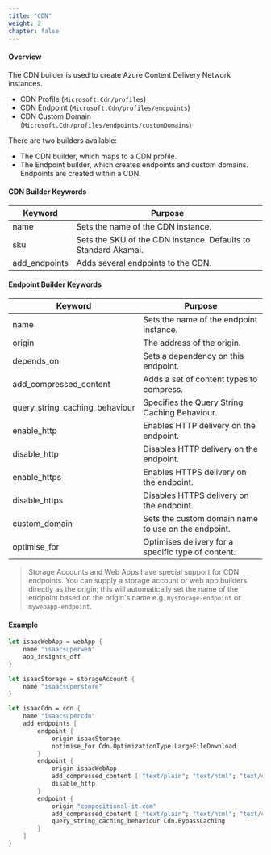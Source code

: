 ```yaml
---
title: "CDN"
weight: 2
chapter: false
---
```


#### Overview
The CDN builder is used to create Azure Content Delivery Network instances.

* CDN Profile (`Microsoft.Cdn/profiles`)
* CDN Endpoint (`Microsoft.Cdn/profiles/endpoints`)
* CDN Custom Domain (`Microsoft.Cdn/profiles/endpoints/customDomains`)

There are two builders available:
* The CDN builder, which maps to a CDN profile.
* The Endpoint builder, which creates endpoints and custom domains. Endpoints are created within a CDN.

#### CDN Builder Keywords
| Keyword | Purpose |
|-|-|
| name | Sets the name of the CDN instance. |
| sku | Sets the SKU of the CDN instance. Defaults to Standard Akamai. |
| add_endpoints | Adds several endpoints to the CDN. |

#### Endpoint Builder Keywords
| Keyword | Purpose |
|-|-|
| name | Sets the name of the endpoint instance. |
| origin | The address of the origin. |
| depends_on | Sets a dependency on this endpoint. |
| add_compressed_content | Adds a set of content types to compress. |
| query_string_caching_behaviour | Specifies the Query String Caching Behaviour. |
| enable_http | Enables HTTP delivery on the endpoint. |
| disable_http | Disables HTTP delivery on the endpoint. |
| enable_https | Enables HTTPS delivery on the endpoint. |
| disable_https | Disables HTTPS delivery on the endpoint. |
| custom_domain | Sets the custom domain name to use on the endpoint. |
| optimise_for | Optimises delivery for a specific type of content. |

> Storage Accounts and Web Apps have special support for CDN endpoints. You can supply a storage
> account or web app builders directly as the origin; this will automatically set the name of the
> endpoint based on the origin's name e.g. `mystorage-endpoint` or `mywebapp-endpoint`.

#### Example
```fsharp
let isaacWebApp = webApp {
    name "isaacsuperweb"
    app_insights_off
}

let isaacStorage = storageAccount {
    name "isaacsuperstore"
}

let isaacCdn = cdn {
    name "isaacsupercdn"
    add_endpoints [
        endpoint {
            origin isaacStorage
            optimise_for Cdn.OptimizationType.LargeFileDownload
        }
        endpoint {
            origin isaacWebApp
            add_compressed_content [ "text/plain"; "text/html"; "text/css" ]
            disable_http
        }
        endpoint {
            origin "compositional-it.com"
            add_compressed_content [ "text/plain"; "text/html"; "text/css" ]
            query_string_caching_behaviour Cdn.BypassCaching
        }
    ]
}
```